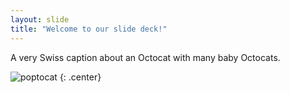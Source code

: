 ```yaml
---
layout: slide
title: "Welcome to our slide deck!"
---
```


A very Swiss caption about an Octocat with many baby Octocats.

![poptocat](https://octodex.github.com/images/poptocat.png)
{: .center}
